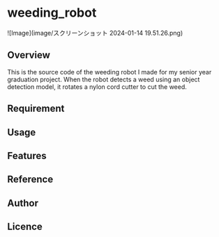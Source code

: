 # weeding_robot
![Image](image/スクリーンショット 2024-01-14 19.51.26.png)
## Overview
This is the source code of the weeding robot I made for my senior year graduation project. When the robot detects a weed using an object detection model, it rotates a nylon cord cutter to cut the weed.

## Requirement

## Usage

## Features

## Reference

## Author

## Licence
